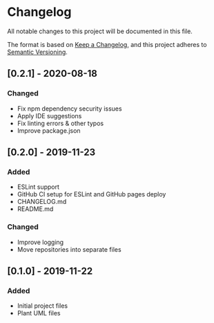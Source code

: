 # Changelog
All notable changes to this project will be documented in this file.

The format is based on [Keep a Changelog](https://keepachangelog.com/en/1.0.0/),
and this project adheres to [Semantic Versioning](https://semver.org/spec/v2.0.0.html).

## [0.2.1] - 2020-08-18
### Changed
- Fix npm dependency security issues
- Apply IDE suggestions
- Fix linting errors & other typos
- Improve package.json

## [0.2.0] - 2019-11-23
### Added
- ESLint support
- GitHub CI setup for ESLint and GitHub pages deploy
- CHANGELOG.md
- README.md

### Changed
- Improve logging
- Move repositories into separate files

## [0.1.0] - 2019-11-22
### Added
- Initial project files
- Plant UML files
